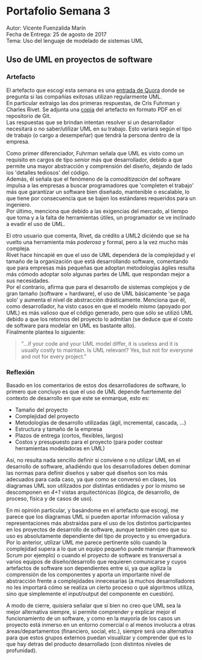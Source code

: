 
# Portafolio Semana 3

Autor: Vicente Fuenzalida Marín  
Fecha de Entrega: 25 de agosto de 2017  
Tema: Uso del lenguaje de modelado de sistemas UML

## Uso de UML en proyectos de software

### Artefacto

El artefacto que escogí esta semana es una [entrada de Quora](https://www.quora.com/Do-prestigious-software-companies-regularly-use-UML) donde se pregunta si las compañías exitosas utilizan regularmente UML.  
En particular extraigo las dos primeras respuestas, de Cris Fuhrman y Charles Rivet. Se adjunta una [copia](https://github.com/vjfuenzalida/portafolios-iic2113/blob/master/semana3/artefacto_semana_3.pdf) del artefacto en formato PDF en el repositorio de Git.  
Las respuestas que se brindan intentan resolver si un desarrollador necesitará o no saber/utilizar UML en su trabajo. Esto variará según el tipo de trabajo (o cargo a desempeñar) que tendrá la persona dentro de la empresa.  

Como primer diferenciador, Fuhrman señala que UML es visto como un requisito en cargos de tipo *senior* más que desarrollador, debido a que permite una mayor abstracción y comprensión del diseño, dejando de lado los 'detalles tediosos' del código.  
Además, él señala que el fenómeno de la *comoditización* del software impulsa a las empresas a buscar programadores que 'completen el trabajo' más que garantizar un software bien diseñado, mantenible o escalable, lo que tiene por consecuencia que se bajen los estándares requeridos para un ingeniero.  
Por último, menciona que debido a las exigencias del mercado, al tiempo que toma y a la falta de herramientas útiles, un programador se ve inclinado a evadir el uso de UML.

El otro usuario que comenta, Rivet, da crédito a UML2 diciéndo que se ha vuelto una herramienta más *poderosa* y formal, pero a la vez mucho más compleja.  
Rivet hace hincapié en que el uso de UML dependerá de la complejidad y el tamaño de la organización que está desarrollando software, comentando que para empresas más pequeñas que adoptan metodologías ágiles resulta más cómodo adoptar solo algunas partes de UML que respondan mejor a sus necesidades.  
Por el contrario, afirma que para el desarrollo de sistemas complejos y de gran tamaño (software + hardware), el uso de UML básicamente 'se paga solo' y aumenta el nivel de abstracción drásticamente. Menciona que él, como desarrollador, ha visto casos en que el modelo mismo (apoyado por UML) es más valioso que el código generado, pero que sólo se utilizó UML debido a que los retornos del proyecto lo admitían (se deduce que el costo de software para modelar en UML es bastante alto).  
Finalmente plantea lo siguiente:  
> "...if your code and your UML model differ, it is useless and it is usually costly to maintain. Is UML relevant? Yes, but not for everyone and not for every project."

### Reflexión

Basado en los comentarios de estos dos desarrolladores de software, lo primero que concluyo es que el uso de UML depende fuertemente del contexto de desarrollo en que este se enmarque, esto es:
*   Tamaño del proyecto
*   Complejidad del proyecto
*   Metodologías de desarrollo utilizadas (ágil, incremental, cascada, ...)
*   Estructura y tamaño de la empresa
*   Plazos de entrega (cortos, flexibles, largos)
*   Costos y presupuesto para el proyecto (para poder costear herramientas modeladoras en UML)

Así, no resulta nada sencillo definir si conviene o no utilizar UML en el desarrollo de software, añadiéndo que los desarrolladores deben dominar las normas para definir diseños y saber qué diseños son los más adecuados para cada caso, ya que como se conversó en clases, los diagramas UML son utilizados por distintas entidades y por lo mismo se descomponen en *4+1* vistas arquitectónicas (lógica, de desarrollo, de proceso, física y de casos de uso).

En mi opinión particular, y basándome en el artefacto que escogí, me parece que los diagramas UML si pueden aportar información valiosa y representaciones más abstraídas para el uso de los distintos participantes en los proyectos de desarrollo de software, aunque también creo que su uso es absolutamente dependiente del tipo de proyecto y su envergadura.  
Por lo anterior, utilizar UML me parece pertinente sólo cuando la complejidad supera a lo que un equipo pequeño puede manejar (framework Scrum por ejemplo) o cuando el proyecto de software es transversal a varios equipos de diseño/desarrollo que requieren comunicarse y cuyos artefactos de software son dependientes entre si, ya que agiliza la comprensión de los componentes y aporta un importante nivel de abstracción frente a complejidades innecesarias (a muchos desarrolladores no les importará cómo se realiza un cierto proceso o qué algoritmos utiliza, sino que simplemente el input/output del componente en cuestión).

A modo de cierre, quisiera señalar que si bien no creo que UML sea la mejor alternativa siempre, si permite comprender y explicar mejor el funcionamiento de un software, y como en la mayoría de los casos un proyecto está inmerso en un entorno comercial o al menos involucra a otras áreas/departamentos (financiero, social, etc.), siempre será una alternativa para que estos grupos externos puedan visualizar y comprender qué es lo que hay detras del producto desarrollado (con distintos niveles de profunidad).
